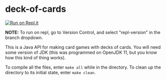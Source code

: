 # deck-of-cards
[![Run on Repl.it](https://repl.it/badge/github/MrEgggga/deck-of-cards)](https://repl.it/github/MrEgggga/deck-of-cards)

**NOTE:** To run on repl, go to Version Control, and select "repl-version" in the branch dropdown.

This is a Java API for making card games with decks of cards. You will need some version of JDK (this was programmed on OpenJDK 11, but you know how this kind of thing works).

To compile all the files, enter `make all` while in the directory. To clean up the directory to its initial state, enter `make clean`.
